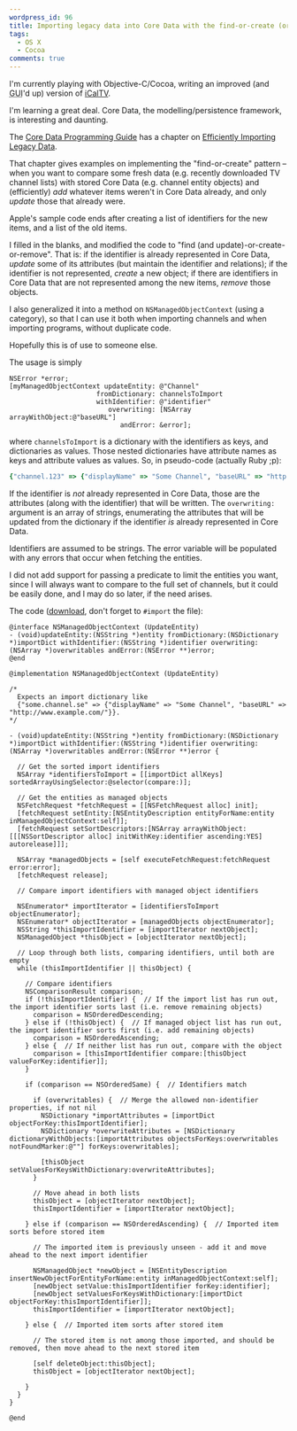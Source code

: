 ```yaml
---
wordpress_id: 96
title: Importing legacy data into Core Data with the find-or-create (or delete) pattern
tags:
  - OS X
  - Cocoa
comments: true
---
```

I'm currently playing with Objective-C/Cocoa, writing an improved (and <abbr title="Graphical User Interface">GUI</abbr>'d up) version of <a href="http://henrik.nyh.se/?s=iCalTV">iCalTV</a>.

I'm learning a great deal. Core Data, the modelling/persistence framework, is interesting and daunting.

The <a href="http://developer.apple.com/documentation/Cocoa/Conceptual/CoreData/">Core Data Programming Guide</a> has a chapter on <a href="http://developer.apple.com/documentation/Cocoa/Conceptual/CoreData/index.html?http://developer.apple.com/documentation/Cocoa/Conceptual/CoreData/Articles/cdImporting.html">Efficiently Importing Legacy Data</a>.

That chapter gives examples on implementing the "find-or-create" pattern &ndash; when you want to compare some fresh data (e.g. recently downloaded TV channel lists) with stored Core Data (e.g. channel entity objects) and (efficiently) <em>add</em> whatever items weren't in Core Data already, and only <em>update</em> those that already were.

Apple's sample code ends after creating a list of identifiers for the new items, and a list of the old items.

I filled in the blanks, and modified the code to "find (and update)-or-create-or-remove". That is: if the identifier is already represented in Core Data, <em>update</em> some of its attributes (but maintain the identifier and relations); if the identifier is not represented, <em>create</em> a new object; if there are identifiers in Core Data that are not represented among the new items, <em>remove</em> those objects.

I also generalized it into a method on <code>NSManagedObjectContext</code> (using a category), so that I can use it both when importing channels and when importing programs, without duplicate code.

Hopefully this is of use to someone else.

<!--more-->

The usage is simply

``` obj-c
NSError *error;
[myManagedObjectContext updateEntity: @"Channel"
                      fromDictionary: channelsToImport
                      withIdentifier: @"identifier"
                         overwriting: [NSArray arrayWithObject:@"baseURL"]
                            andError: &error];
```

where <code>channelsToImport</code> is a dictionary with the identifiers as keys, and dictionaries as values. Those nested dictionaries have attribute names as keys and attribute values as values. So, in pseudo-code (actually Ruby ;p):

``` ruby
{"channel.123" => {"displayName" => "Some Channel", "baseURL" => "http://www.example.com/"}}
```

If the identifier is <em>not</em> already represented in Core Data, those are the attributes (along with the identifier) that will be written. The <code>overwriting:</code> argument is an array of strings, enumerating the attributes that will be updated from the dictionary if the identifier <em>is</em> already represented in Core Data.

Identifiers are assumed to be strings. The error variable will be populated with any errors that occur when fetching the entities.

I did not add support for passing a predicate to limit the entities you want, since I will always want to compare to the full set of channels, but it could be easily done, and I may do so later, if the need arises.

The code (<a href="http://henrik.nyh.se/uploads/NSManagedObjectContext_UpdateEntity.h">download</a>, don't forget to <code>#import</code> the file):

``` obj-c
@interface NSManagedObjectContext (UpdateEntity)
- (void)updateEntity:(NSString *)entity fromDictionary:(NSDictionary *)importDict withIdentifier:(NSString *)identifier overwriting:(NSArray *)overwritables andError:(NSError **)error;
@end

@implementation NSManagedObjectContext (UpdateEntity)

/*
  Expects an import dictionary like
  {"some.channel.se" => {"displayName" => "Some Channel", "baseURL" => "http://www.example.com/"}}.
*/

- (void)updateEntity:(NSString *)entity fromDictionary:(NSDictionary *)importDict withIdentifier:(NSString *)identifier overwriting:(NSArray *)overwritables andError:(NSError **)error {

  // Get the sorted import identifiers
  NSArray *identifiersToImport = [[importDict allKeys] sortedArrayUsingSelector:@selector(compare:)];

  // Get the entities as managed objects
  NSFetchRequest *fetchRequest = [[NSFetchRequest alloc] init];
  [fetchRequest setEntity:[NSEntityDescription entityForName:entity inManagedObjectContext:self]];
  [fetchRequest setSortDescriptors:[NSArray arrayWithObject:[[[NSSortDescriptor alloc] initWithKey:identifier ascending:YES] autorelease]]];

  NSArray *managedObjects = [self executeFetchRequest:fetchRequest error:error];
  [fetchRequest release];

  // Compare import identifiers with managed object identifiers

  NSEnumerator* importIterator = [identifiersToImport objectEnumerator];
  NSEnumerator* objectIterator = [managedObjects objectEnumerator];
  NSString *thisImportIdentifier = [importIterator nextObject];
  NSManagedObject *thisObject = [objectIterator nextObject];

  // Loop through both lists, comparing identifiers, until both are empty
  while (thisImportIdentifier || thisObject) {

    // Compare identifiers
    NSComparisonResult comparison;
    if (!thisImportIdentifier) {  // If the import list has run out, the import identifier sorts last (i.e. remove remaining objects)
      comparison = NSOrderedDescending;
    } else if (!thisObject) {  // If managed object list has run out, the import identifier sorts first (i.e. add remaining objects)
      comparison = NSOrderedAscending;
    } else {  // If neither list has run out, compare with the object
      comparison = [thisImportIdentifier compare:[thisObject valueForKey:identifier]];
    }

    if (comparison == NSOrderedSame) {  // Identifiers match

      if (overwritables) {  // Merge the allowed non-identifier properties, if not nil
        NSDictionary *importAttributes = [importDict objectForKey:thisImportIdentifier];
        NSDictionary *overwriteAttributes = [NSDictionary dictionaryWithObjects:[importAttributes objectsForKeys:overwritables notFoundMarker:@""] forKeys:overwritables];

        [thisObject setValuesForKeysWithDictionary:overwriteAttributes];
      }

      // Move ahead in both lists
      thisObject = [objectIterator nextObject];
      thisImportIdentifier = [importIterator nextObject];

    } else if (comparison == NSOrderedAscending) {  // Imported item sorts before stored item

      // The imported item is previously unseen - add it and move ahead to the next import identifier

      NSManagedObject *newObject = [NSEntityDescription insertNewObjectForEntityForName:entity inManagedObjectContext:self];
      [newObject setValue:thisImportIdentifier forKey:identifier];
      [newObject setValuesForKeysWithDictionary:[importDict objectForKey:thisImportIdentifier]];
      thisImportIdentifier = [importIterator nextObject];

    } else {  // Imported item sorts after stored item

      // The stored item is not among those imported, and should be removed, then move ahead to the next stored item

      [self deleteObject:thisObject];
      thisObject = [objectIterator nextObject];

    }
  }
}

@end
```
